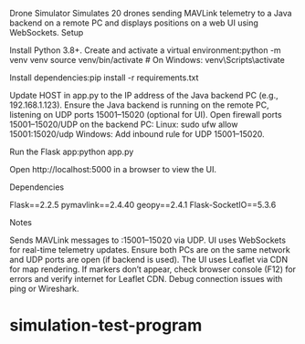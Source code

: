 Drone Simulator
Simulates 20 drones sending MAVLink telemetry to a Java backend on a remote PC and displays positions on a web UI using WebSockets.
Setup

Install Python 3.8+.
Create and activate a virtual environment:python -m venv venv
source venv/bin/activate  # On Windows: venv\Scripts\activate


Install dependencies:pip install -r requirements.txt


Update HOST in app.py to the IP address of the Java backend PC (e.g., 192.168.1.123).
Ensure the Java backend is running on the remote PC, listening on UDP ports 15001–15020 (optional for UI).
Open firewall ports 15001–15020/UDP on the backend PC:
Linux: sudo ufw allow 15001:15020/udp
Windows: Add inbound rule for UDP 15001–15020.


Run the Flask app:python app.py


Open http://localhost:5000 in a browser to view the UI.

Dependencies

Flask==2.2.5
pymavlink==2.4.40
geopy==2.4.1
Flask-SocketIO==5.3.6

Notes

Sends MAVLink messages to <HOST>:15001–15020 via UDP.
UI uses WebSockets for real-time telemetry updates.
Ensure both PCs are on the same network and UDP ports are open (if backend is used).
The UI uses Leaflet via CDN for map rendering.
If markers don’t appear, check browser console (F12) for errors and verify internet for Leaflet CDN.
Debug connection issues with ping <HOST> or Wireshark.
# simulation-test-program
